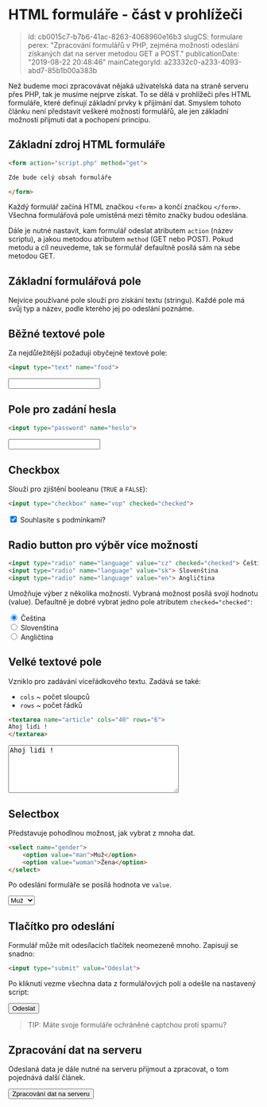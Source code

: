 HTML formuláře - část v prohlížeči
================================

> id: cb0015c7-b7b6-41ac-8263-4068960e16b3
> slugCS: formulare
> perex: "Zpracování formulářů v PHP, zejména možnosti odeslání získaných dat na server metodou GET a POST."
> publicationDate: "2019-08-22 20:48:46"
> mainCategoryId: a23332c0-a233-4093-abd7-85b1b00a383b

Než budeme moci zpracovávat nějaká uživatelská data na straně serveru přes PHP, tak je musíme nejprve získat. To se dělá v prohlížeči přes HTML formuláře, které definují základní prvky k přijímání dat. Smyslem tohoto článku není představit veškeré možnosti formulářů, ale jen základní možnosti přijmutí dat a pochopení principu.

Základní zdroj HTML formuláře
-----------------------------

```html
<form action="script.php" method="get">

Zde bude celý obsah formuláře

</form>
```


Každý formulář začíná HTML značkou `<form>` a končí značkou `</form>`. Všechna formulářová pole umístěná mezi těmito značky budou odeslána.

Dále je nutné nastavit, kam formulář odeslat atributem `action` (název scriptu), a jakou metodou atributem `method` (GET nebo POST). Pokud metodu a cíl neuvedeme, tak se formulář defaultně posílá sám na sebe metodou GET.

Základní formulářová pole
-------------------------

Nejvíce používané pole slouží pro získání textu (stringu). Každé pole má svůj typ a název, podle kterého jej po odeslání poznáme.

Běžné textové pole
------------------

Za nejdůležitější požaduji obyčejné textové pole:

```html
<input type="text" name="food">
```

<input type="text" name="food">

Pole pro zadání hesla
---------------------

```html
<input type="password" name="heslo">
```

<input type="password" name="heslo">

Checkbox
--------

Slouží pro zjištění booleanu (`TRUE` a `FALSE`):

```html
<input type="checkbox" name="vop" checked="checked">
```

<label>
	<input type="checkbox" name="vop" checked="checked"> Souhlasíte s podmínkami?
</label>

Radio button pro výběr více možností
------------------------------------

```html
<input type="radio" name="language" value="cz" checked="checked"> Čeština
<input type="radio" name="language" value="sk"> Slovenština
<input type="radio" name="language" value="en"> Angličtina
```


Umožňuje výber z několika možností. Vybraná možnost posílá svojí hodnotu (value). Defaultně je dobré vybrat jedno pole atributem `checked="checked"`:

<label>
	<input type="radio" name="language" value="cz" checked="checked"> Čeština
</label><br>
<label>
	<input type="radio" name="language" value="sk"> Slovenština
</label><br>
<label>
	<input type="radio" name="language" value="en"> Angličtina
</label>

Velké textové pole
------------------

Vzniklo pro zadávání víceřádkového textu. Zadává se také:

- `cols` ~ počet sloupců
- `rows` ~ počet řádků 

```html
<textarea name="article" cols="40" rows="6">
Ahoj lidi !
</textarea>
```

<textarea name="article" cols="40" rows="6">
Ahoj lidi !
</textarea>

Selectbox
---------

Představuje pohodlnou možnost, jak vybrat z mnoha dat.

```html
<select name="gender">
	<option value="man">Muž</option>
	<option value="woman">Žena</option>
</select>
```

Po odeslání formuláře se posílá hodnota ve `value`.

<select name="gender">
	<option value="man">Muž</option>
	<option value="woman">Žena</option>
</select>

Tlačítko pro odeslání
---------------------

Formulář může mít odesílacích tlačítek neomezeně mnoho. Zapisují se snadno:

```html
<input type="submit" value="Odeslat">
```

Po kliknutí vezme všechna data z formulářových polí a odešle na nastavený script:

<input type="submit" value="Odeslat">

<br>

> TIP: Máte svoje formuláře ochráněné captchou proti spamu?

Zpracování dat na serveru
-------------------------

Odeslaná data je dále nutné na serveru přijmout a zpracovat, o tom pojednává další článek.

<a href="/formulare-2">
	<button class="btn btn-success">Zpracování dat na serveru</button>
</a>
